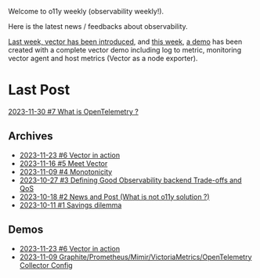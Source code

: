 Welcome to o11y weekly (observability weekly!).

Here is the latest news / feedbacks about observability.

[Last week, vector has been introduced](./2023-11-16_Meet_Vector/README.md), and [this week](./2023-11-23_Vector_in_action/README.md), [a demo](./2023-11-23_Vector_in_action/README.md) has been created with a complete vector demo including log to metric, monitoring vector agent and host metrics (Vector as a node exporter).

# Last Post
[2023-11-30 #7 What is OpenTelemetry ?](./2023-11-30_What_is_OpenTelemetry/README.md)

## Archives
- [2023-11-23 #6 Vector in action](./2023-11-23_Vector_in_action/README.md)
- [2023-11-16 #5 Meet Vector](./2023-11-16_Meet_Vector/README.md)
- [2023-11-09 #4 Monotonicity](./2023-11-09_Monotonicity/README.md)
- [2023-10-27 #3 Defining Good Observability backend Trade-offs and QoS](./2023-10-27_Defining_Good_Observability_backend_Trade-offs_and_QoS/README.md)
- [2023-10-18 #2 News and Post (What is not o11y solution ?)](./2023-10-18_What_is_not_an_observability_solution/README.md)
- [2023-10-11 #1 Savings dilemma](./2023-10-11_Savings_dilemma/README.md)

## Demos
- [2023-11-23 #6 Vector in action](./2023-11-23_Vector_in_action/demo/)
- [2023-11-09 Graphite/Prometheus/Mimir/VictoriaMetrics/OpenTelemetry Collector Config](./2023-11-09_Monotonicity/demo/)
